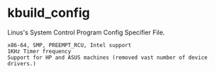 # kbuild_config

Linus's System Control Program Config Specifier File.

    x86-64, SMP, PREEMPT_RCU, Intel support
    1KHz Timer frequency
    Support for HP and ASUS machines (removed vast number of device drivers.)

